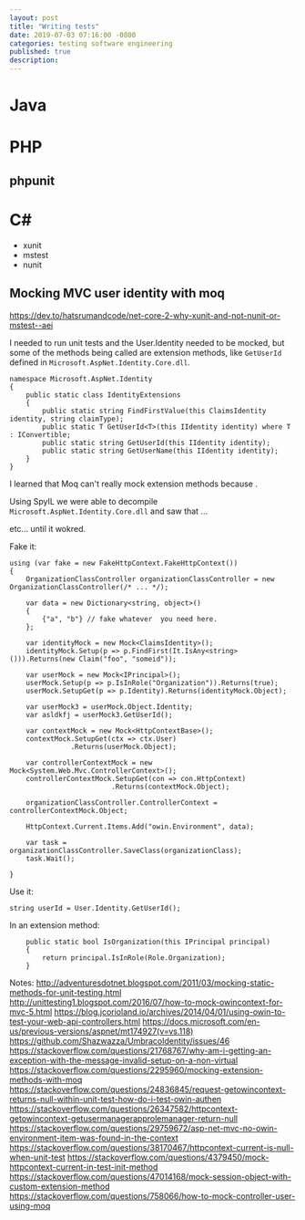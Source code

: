 ```yaml
---
layout: post
title: "Writing tests"
date: 2019-07-03 07:16:00 -0800
categories: testing software engineering
published: true
description:
---
```

# Java



# PHP

## phpunit

# C#

* xunit
* mstest
* nunit

## Mocking MVC user identity with moq

https://dev.to/hatsrumandcode/net-core-2-why-xunit-and-not-nunit-or-mstest--aei

I needed to run unit tests and the User.Identity needed to be mocked, but some of the methods being called are extension methods, like `GetUserId` defined in `Microsoft.AspNet.Identity.Core.dll`.


    namespace Microsoft.AspNet.Identity
    {
        public static class IdentityExtensions
        {
            public static string FindFirstValue(this ClaimsIdentity identity, string claimType);
            public static T GetUserId<T>(this IIdentity identity) where T : IConvertible;
            public static string GetUserId(this IIdentity identity);
            public static string GetUserName(this IIdentity identity);
        }
    }

I learned that Moq can't really mock extension methods because <explanation>.

Using SpyIL we were able to decompile `Microsoft.AspNet.Identity.Core.dll` and saw that ...


etc... until it wokred.

Fake it:

    using (var fake = new FakeHttpContext.FakeHttpContext())
    {
        OrganizationClassController organizationClassController = new OrganizationClassController(/* ... */);

        var data = new Dictionary<string, object>()
        {
            {"a", "b"} // fake whatever  you need here.
        };

        var identityMock = new Mock<ClaimsIdentity>();
        identityMock.Setup(p => p.FindFirst(It.IsAny<string>())).Returns(new Claim("foo", "someid"));

        var userMock = new Mock<IPrincipal>();
        userMock.Setup(p => p.IsInRole("Organization")).Returns(true);
        userMock.SetupGet(p => p.Identity).Returns(identityMock.Object);

        var userMock3 = userMock.Object.Identity;
        var asldkfj = userMock3.GetUserId();

        var contextMock = new Mock<HttpContextBase>();
        contextMock.SetupGet(ctx => ctx.User)
                   .Returns(userMock.Object);

        var controllerContextMock = new Mock<System.Web.Mvc.ControllerContext>();
        controllerContextMock.SetupGet(con => con.HttpContext)
                             .Returns(contextMock.Object);

        organizationClassController.ControllerContext = controllerContextMock.Object;

        HttpContext.Current.Items.Add("owin.Environment", data);

        var task = organizationClassController.SaveClass(organizationClass);
        task.Wait();

    }

Use it:

    string userId = User.Identity.GetUserId();

In an extension method:

        public static bool IsOrganization(this IPrincipal principal)
        {
            return principal.IsInRole(Role.Organization);
        }


Notes:
http://adventuresdotnet.blogspot.com/2011/03/mocking-static-methods-for-unit-testing.html
http://unittesting1.blogspot.com/2016/07/how-to-mock-owincontext-for-mvc-5.html
https://blog.jcorioland.io/archives/2014/04/01/using-owin-to-test-your-web-api-controllers.html
https://docs.microsoft.com/en-us/previous-versions/aspnet/mt174927(v=vs.118)
https://github.com/Shazwazza/UmbracoIdentity/issues/46
https://stackoverflow.com/questions/21768767/why-am-i-getting-an-exception-with-the-message-invalid-setup-on-a-non-virtual
https://stackoverflow.com/questions/2295960/mocking-extension-methods-with-moq
https://stackoverflow.com/questions/24836845/request-getowincontext-returns-null-within-unit-test-how-do-i-test-owin-authen
https://stackoverflow.com/questions/26347582/httpcontext-getowincontext-getusermanagerapprolemanager-return-null
https://stackoverflow.com/questions/29759672/asp-net-mvc-no-owin-environment-item-was-found-in-the-context
https://stackoverflow.com/questions/38170467/httpcontext-current-is-null-when-unit-test
https://stackoverflow.com/questions/4379450/mock-httpcontext-current-in-test-init-method
https://stackoverflow.com/questions/47014168/mock-session-object-with-custom-extension-method
https://stackoverflow.com/questions/758066/how-to-mock-controller-user-using-moq
